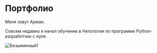 # Портфолио
Меня зовут Арман.

Совсем недавно я начал обучение в Нетологии по программе Python-разработчик с нуля.

![Безымянный1](https://user-images.githubusercontent.com/127652068/226589170-7f167e4b-e056-4d17-90d3-edc92e3f8ebf.png)
